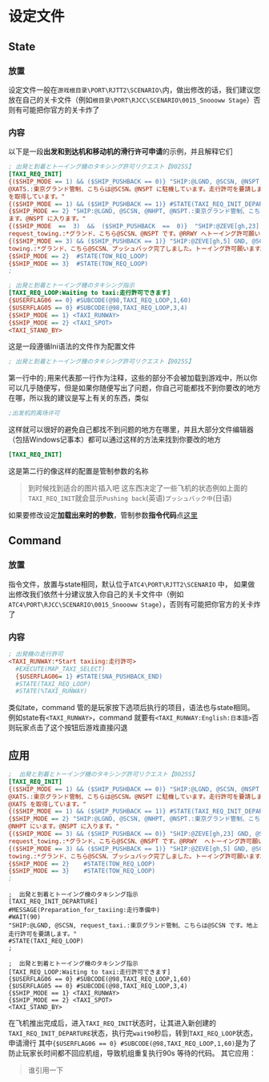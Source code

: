 # 设定文件
## State
### 放置
设定文件一般在```游戏根目录\PORT\RJTT2\SCENARIO\```内，做出修改的话，我们建议您放在自己的关卡文件（例如```根目录\PORT\RJCC\SCENARIO\0015_Snoooww Stage```）否则有可能把你官方的关卡炸了
### 内容
以下是一段**出发和到达机和移动机的滑行许可申请**的示例，并且解释它们
```Ini
; 出発と到着とトーイング機のタキシング許可リクエスト【0025S】 
[TAXI_REQ_INIT] 
{($SHIP_MODE == 1) && ($SHIP_PUSHBACK == 0)} "SHIP:@LGND, @SCSN, @NSPT, request_taxi, information 
@XATS.:東京グランド管制、こちらは@SCSN。@NSPT に駐機しています。走行許可を要請します。空港情報は@XATS
を取得しています。" 
{($SHIP_MODE == 1) && ($SHIP_PUSHBACK == 1)} #STATE(TAXI_REQ_INIT_DEPARTURE) 
{$SHIP_MODE == 2} "SHIP:@LGND, @SCSN, @NHPT, @NSPT.:東京グランド管制、こちらは@SCSN です。@NHPT にい
ます。@NSPT に入ります。" 
{($SHIP_MODE  ==  3)  &&  ($SHIP_PUSHBACK  ==  0)}  "SHIP:@ZEVE[gh,23]  GND,  @SCSN,  @NSPT,  to  @RRWY, 
request_towing.:*グランド、こちら@SCSN、@NSPT です。@RRWY へトーイング許可願います。" 
{($SHIP_MODE == 3) && ($SHIP_PUSHBACK == 1)} "SHIP:@ZEVE[gh,5] GND, @SCSN, pushback complete, request 
towing.:*グランド、こちら@SCSN、プッシュバック完了しました。トーイング許可願います。" 
{$SHIP_MODE == 2}  #STATE(TOW_REQ_LOOP) 
{$SHIP_MODE == 3}  #STATE(TOW_REQ_LOOP) 
;
```
```Ini
; 出発と到着とトーイング機のタキシング指示 
[TAXI_REQ_LOOP:Waiting to taxi:走行許可できます] 
{$USERFLAG06 == 0} #SUBCODE(@98,TAXI_REQ_LOOP,1,60) 
{$USERFLAG05 == 0} #SUBCODE(@98,TAXI_REQ_LOOP,3,4) 
{$SHIP_MODE == 1} <TAXI_RUNWAY> 
{$SHIP_MODE == 2} <TAXI_SPOT> 
<TAXI_STAND_BY> 
```
这是一段遵循Ini语法的文件作为配置文件
```Ini
; 出発と到着とトーイング機のタキシング許可リクエスト【0025S】 
```
第一行中的```;```用来代表那一行作为注释，这些的部分不会被加载到游戏中，所以你可以几乎随便写，但是如果你随便写出了问题，你自己可能都找不到你要改的地方在哪，所以我的建议是写上有关的东西，类似
```Ini
;出发机的离场许可
```
这样就可以很好的避免自己都找不到问题的地方在哪里，并且大部分文件编辑器（包括Windows记事本）都可以通过这样的方法来找到你要改的地方
```Ini
[TAXI_REQ_INIT] 
```
这是第二行的像这样的配置是管制参数的名称
> 到时候找到适合的图片插入吧
这东西决定了一些飞机的状态例如上面的```TAXI_REQ_INIT```就会显示```Pushing back```(英语)```プッシュバック中```(日语)

如果要修改设定**加载出来时的参数**，管制参数**指令代码**点[这里](示例/state.md/#指令代码部分举例)
## Command
### 放置
指令文件，放置与state相同，默认位于```ATC4\PORT\RJTT2\SCENARIO``` 中，
如果做出修改我们依然十分建议放入你自己的关卡文件中（例如```ATC4\PORT\RJCC\SCENARIO\0015_Snoooww Stage```），否则有可能把你官方的关卡炸了
### 内容
```Ini
; 出発機の走行許可 
<TAXI_RUNWAY:*Start taxiing:走行許可> 
  #EXECUTE(MAP_TAXI_SELECT) 
  {$USERFLAG06= 1} #STATE(SNA_PUSHBACK_END) 
  #STATE(TAXI_REQ_LOOP) 
  #STATE(%TAXI_RUNWAY) 
```
类似tate，command 管的是玩家按下选项后执行的项目，语法也与state相同。例如state有```<TAXI_RUNWAY>```，command 就要有```<TAXI_RUNWAY:English:日本語>```否则玩家点击了这个按钮后游戏直接闪退
## 应用
```Ini
;  出発と到着とトーイング機のタキシング許可リクエスト【0025S】 
[TAXI_REQ_INIT] 
{($SHIP_MODE == 1) && ($SHIP_PUSHBACK == 0)} "SHIP:@LGND, @SCSN, @NSPT, request_taxi, information 
@XATS.:東京グランド管制、こちらは@SCSN。@NSPT に駐機しています。走行許可を要請します。空港情報は
@XATS を取得しています。" 
{($SHIP_MODE == 1) && ($SHIP_PUSHBACK == 1)} #STATE(TAXI_REQ_INIT_DEPARTURE) 
{$SHIP_MODE == 2} "SHIP:@LGND, @SCSN, @NHPT, @NSPT.:東京グランド管制、こちらは@SCSN です。
@NHPT にいます。@NSPT に入ります。" 
{($SHIP_MODE == 3) && ($SHIP_PUSHBACK == 0)} "SHIP:@ZEVE[gh,23] GND, @SCSN, @NSPT, to @RRWY, 
request_towing.:*グランド、こちら@SCSN、@NSPT です。@RRWY  へトーイング許可願います。" 
{($SHIP_MODE == 3) && ($SHIP_PUSHBACK == 1)} "SHIP:@ZEVE[gh,5] GND, @SCSN, pushback complete, request 
towing.:*グランド、こちら@SCSN、プッシュバック完了しました。トーイング許可願います。" 
{$SHIP_MODE == 2}    #STATE(TOW_REQ_LOOP) 
{$SHIP_MODE == 3}    #STATE(TOW_REQ_LOOP) 
;
```
```
;  出発と到着とトーイング機のタキシング指示 
[TAXI_REQ_INIT_DEPARTURE] 
#MESSAGE(Preparation_for_taxiing:走行準備中) 
#WAIT(90) 
"SHIP:@LGND, @SCSN, request_taxi.:東京グランド管制、こちらは@SCSN です。地上走行許可を要請します。" 
#STATE(TAXI_REQ_LOOP) 
;
```
```
;  出発と到着とトーイング機のタキシング指示 
[TAXI_REQ_LOOP:Waiting to taxi:走行許可できます] 
{$USERFLAG06 == 0} #SUBCODE(@98,TAXI_REQ_LOOP,1,60) 
{$USERFLAG05 == 0} #SUBCODE(@98,TAXI_REQ_LOOP,3,4) 
{$SHIP_MODE == 1} <TAXI_RUNWAY> 
{$SHIP_MODE == 2} <TAXI_SPOT> 
<TAXI_STAND_BY>
```
在飞机推出完成后，进入```TAXI_REQ_INIT```状态时，让其进入新创建的```TAXI_REQ_INIT_DEPARTURE```状态，执行完```wait90```秒后，转到```TAXI_REQ_LOOP```状态，申请滑行 
其中```{$USERFLAG06 == 0} #SUBCODE(@98,TAXI_REQ_LOOP,1,60)```是为了防止玩家长时间都不回应机组，导致机组重复执行90s 等待的代码。
其它应用：
> 谁引用一下